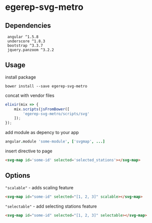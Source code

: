 # egerep-svg-metro


## Dependencies
```
 angular ^1.5.8
 underscore ^1.8.3
 bootstrap ^3.3.7
 jquery.panzoom ^3.2.2
```


## Usage

install package
```
bower install --save egerep-svg-metro
```

concat with vendor files
```js
elixir(mix => {
    mix.scripts(jsFromBower([
        'egerep-svg-metro/scripts/svg'
    ]);
});
```

add module as depency to your app
```coffee
angular.module 'some-module', ['svgmap', ...]
```

insert directive to page
```html
<svg-map id='some-id' selected='selected_stations'></svg-map>
```

## Options

`"scalable"` - adds scaling feature
```html
<svg-map id="some-id" selected="[1, 2, 3]" scalable></svg-map> 
```

`"selectable"` -  add selecting stations feature

```html
<svg-map id="some-id" selected="[1, 2, 3]" selectable></svg-map> 
```